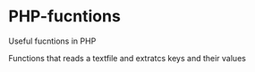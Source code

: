 # PHP-fucntions
Useful fucntions in PHP 

Functions that reads a textfile and extratcs keys and their values
